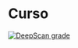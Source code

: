 # Curso

[![DeepScan grade](https://deepscan.io/api/teams/2060/projects/5252/branches/40788/badge/grade.svg)](https://deepscan.io/dashboard#view=project&tid=2060&pid=5252&bid=40788)
